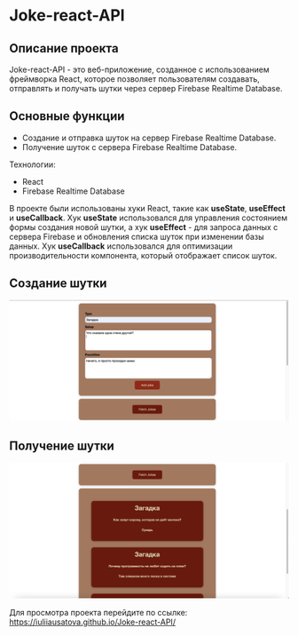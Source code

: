 # Joke-react-API

## Описание проекта
Joke-react-API - это веб-приложение, созданное с использованием фреймворка React, которое позволяет пользователям создавать, отправлять и получать шутки через сервер Firebase Realtime Database.

## Основные функции
- Создание и отправка шуток на сервер Firebase Realtime Database.
- Получение шуток с сервера Firebase Realtime Database.

Технологии:
- React
- Firebase Realtime Database

В проекте были использованы хуки React, такие как **useState**, **useEffect** и **useCallback**. Хук **useState** использовался для управления состоянием формы создания новой шутки, а хук **useEffect** - для запроса данных с сервера Firebase и обновления списка шуток при изменении базы данных. Хук **useCallback** использовался для оптимизации производительности компонента, который отображает список шуток.

## Создание шутки
![Создание шутки](/src/screenshots/addJoke.png)

## Получение шутки
![Получение шутки](/src/screenshots/fetchJoke.png)

Для просмотра проекта перейдите по ссылке: https://iuliiausatova.github.io/Joke-react-API/